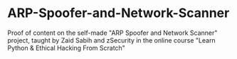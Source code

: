 # ARP-Spoofer-and-Network-Scanner
Proof of content on the self-made "ARP Spoofer and Network Scanner" project, taught by Zaid Sabih and zSecurity in the online course "Learn Python & Ethical Hacking From Scratch"
